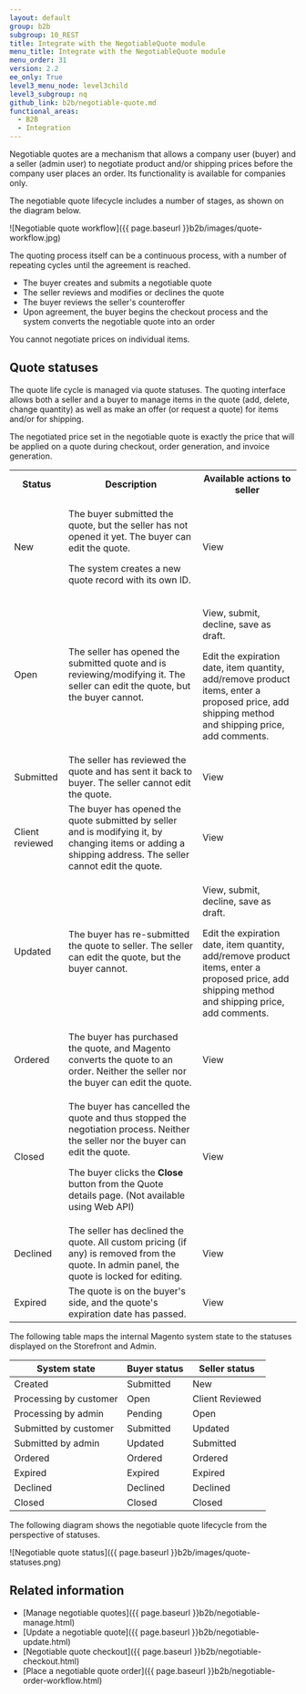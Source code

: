 ```yaml
---
layout: default
group: b2b
subgroup: 10_REST
title: Integrate with the NegotiableQuote module
menu_title: Integrate with the NegotiableQuote module
menu_order: 31
version: 2.2
ee_only: True
level3_menu_node: level3child
level3_subgroup: nq
github_link: b2b/negotiable-quote.md
functional_areas:
  - B2B
  - Integration
---
```


Negotiable quotes are a mechanism that allows a company user (buyer) and a seller (admin user) to negotiate product and/or shipping prices before the company user places an order. Its functionality is available for companies only.

The negotiable quote lifecycle includes a number of stages, as shown on the diagram below.

![Negotiable quote workflow]({{ page.baseurl }}b2b/images/quote-workflow.jpg)

The quoting process itself can be a continuous process, with a number of repeating cycles until the agreement is reached.

* The buyer creates and submits a negotiable quote
* The seller reviews and modifies or declines the quote
* The buyer reviews the seller's counteroffer
* Upon agreement, the buyer begins the checkout process and the system converts the negotiable quote into an order

<div class="bs-callout bs-callout-info" id="info" markdown="1">
You cannot negotiate prices on individual items.
</div>

## Quote statuses

The quote life cycle is managed via quote statuses. The quoting interface allows both a seller and a buyer to manage items in the quote (add, delete, change quantity) as well as make an offer (or request a quote) for items and/or for shipping.

The negotiated price set in the negotiable quote is exactly the price that will be applied on a quote during checkout, order generation, and invoice generation.

<table>
<tr>
<th>Status</th><th>Description</th><th>Available actions to seller</th></tr>
<tr>
<td>New </td>
<td><p>The buyer submitted the quote, but the seller has not opened it yet. The buyer can edit the quote.</p>
<p>The system creates a new quote record with its own ID.</p>
 </td>
<td>View</td>
</tr>

<tr>
<td>Open </td>
<td>The seller has opened the submitted quote and is reviewing/modifying it. The seller can edit the quote, but the buyer cannot.	 </td>
<td><p>View, submit, decline, save as draft.</p>
<p>Edit the expiration date, item quantity, add/remove product items, enter a proposed price, add shipping method and shipping price, add comments.</p> </td>
</tr>

<tr>
<td>Submitted </td>
<td>The seller has reviewed the quote and has sent it back to buyer. The seller cannot edit the quote. </td>
<td>View </td>
</tr>

<tr>
<td>Client reviewed </td>
<td>The buyer has opened the quote submitted by seller and is modifying it, by changing items or adding a shipping address. The seller cannot edit the quote. </td>
<td>View </td>
</tr>

<tr>
<td>Updated </td>
<td>The buyer has re-submitted the quote to seller. The seller can edit the quote, but the buyer cannot. </td>
<td><p>View, submit, decline, save as draft.</p>
<p>Edit the expiration date, item quantity, add/remove product items, enter a proposed price, add shipping method and shipping price, add comments.</p></td>
</tr>

<tr>
<td>Ordered </td>
<td>The buyer has purchased the quote, and Magento converts the quote to an order. Neither the seller nor the buyer can edit the quote. </td>
<td>View </td>
</tr>

<tr>
<td>Closed </td>
<td><p>The buyer has cancelled the quote and thus stopped the negotiation process. Neither the seller nor the buyer can edit the quote.</p><p>The buyer clicks the <b>Close</b> button from the Quote details page. (Not available using Web API) </p></td>
<td>View </td>
</tr>

<tr>
<td>Declined </td>
<td>The seller has declined the quote. All custom pricing (if any) is removed from the quote. In admin panel, the quote is locked for editing. </td>
<td>View </td>
</tr>

<tr>
<td>Expired </td>
<td>The quote is on the buyer's side, and the quote's expiration date has passed. </td>
<td>View </td>
</tr>
</table>

The following table maps the internal Magento system state to the statuses displayed on the Storefront and Admin.

System state | Buyer status | Seller status
--- | --- | ---
Created | Submitted | New
Processing by customer | Open | Client Reviewed
Processing by admin | Pending | Open
Submitted by customer | Submitted | Updated
Submitted by admin | Updated | Submitted
Ordered | Ordered | Ordered
Expired | Expired | Expired
Declined | Declined | Declined
Closed | Closed | Closed

The following diagram shows the negotiable quote lifecycle from the perspective of statuses.

![Negotiable quote status]({{ page.baseurl }}b2b/images/quote-statuses.png)

## Related information

* [Manage negotiable quotes]({{ page.baseurl }}b2b/negotiable-manage.html)
* [Update a negotiable quote]({{ page.baseurl }}b2b/negotiable-update.html)
* [Negotiable quote checkout]({{ page.baseurl }}b2b/negotiable-checkout.html)
* [Place a negotiable quote order]({{ page.baseurl }}b2b/negotiable-order-workflow.html)
